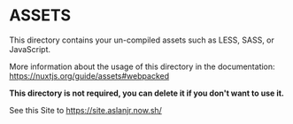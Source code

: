 # ASSETS

This directory contains your un-compiled assets such as LESS, SASS, or JavaScript.

More information about the usage of this directory in the documentation:
https://nuxtjs.org/guide/assets#webpacked

**This directory is not required, you can delete it if you don't want to use it.**

See this Site to https://site.aslanjr.now.sh/